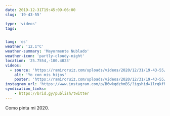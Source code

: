 ```yaml
---
date: 2019-12-31T19:45:09-06:00
slug: '19-43-55'

type: 'videos' 
tags:


lang: 'es'
weather: '12.1°C'
weather-summary: 'Mayormente Nublado'
weather-icon: 'partly-cloudy-night'
location: '25.7554,-100.4023'
videos:
  - source: 'https://ramiroruiz.com/uploads/videos/2020/12/31/19-43-55/me-with-my-kids.mp4'
    alt: 'Yo con mis hijos'
    poster: 'https://ramiroruiz.com/uploads/videos/2020/12/31/19-43-55/poster.jpg'
instagram_url: 'https://www.instagram.com/p/B6wkqdzhmBS/?igshid=1lrqkfhwjq710'
syndication_links:
    - https://brid.gy/publish/twitter
---
```

Como pinta mi 2020. 